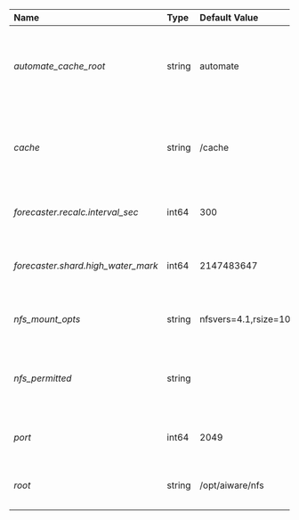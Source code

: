 | Name | Type | Default Value | Environment Var | Description |
 | :--- | :--- | :--- | :--- | :--- |
 | *automate_cache_root* | string | automate | _AIWARE_AUTOMATE_SHARED_CACHE_ | The cache directory to shared node-red packages for node-red engines |
| *cache* | string | /cache | _AIWARE_CACHE_ | The the cache directory to mount NFS servers on each local box |
| *forecaster.recalc.interval_sec* | int64 | 300 |  | Interval seconds to recalculate ratios |
| *forecaster.shard.high_water_mark* | int64 | 2147483647 |  | Max NFS shard to include in ratio calculation |
| *nfs_mount_opts* | string | nfsvers=4.1,rsize=1048576,wsize=1048576,hard,timeo=600,retrans=2,noresvport,lookupcache=positive | _AIWARE_NFS_MOUNT_OPTS_ | Options to use in the export for NFS |
| *nfs_permitted* | string |  | _AIWARE_NFS_PERMITTED_ | Set to 10.* to permit 10.0.0.0/8 IPs otherwise unrestricted |
| *port* | int64 | 2049 | _AIWARE_NFS_PORT_ | This specifies port to use for NFS. |
| *root* | string | /opt/aiware/nfs | _AIWARE_NFS_ROOT_ | *Secure* The NFS Root to use on NFS Boxes |
